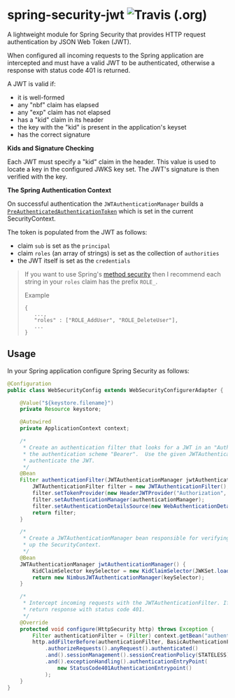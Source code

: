 # spring-security-jwt ![Travis (.org)](https://img.shields.io/travis/grantjforrester/spring-security-jwt)
A lightweight module for Spring Security that provides HTTP request authentication by JSON Web Token (JWT).

When configured all incoming requests to the Spring application are intercepted and must have a valid JWT to be 
authenticated, otherwise a response with status code 401 is returned.

A JWT is valid if:

- it is well-formed
- any "nbf" claim has elapsed
- any "exp" claim has not elapsed
- has a "kid" claim in its header
- the key with the "kid" is present in the application's keyset
- has the correct signature

**Kids and Signature Checking**

Each JWT must specify a "kid" claim in the header.  This value is used to locate a key in the configured
JWKS key set.  The JWT's signature is then verified with the key.  

**The Spring Authentication Context**

On successful authentication the `JWTAuthenticationManager` builds a 
[`PreAuthenticatedAuthenticationToken`](https://docs.spring.io/spring-security/site/docs/4.2.12.RELEASE/apidocs/org/springframework/security/web/authentication/preauth/PreAuthenticatedAuthenticationToken.html)
which is set in the current SecurityContext.

The token is populated from the JWT as follows:

- claim `sub` is set as the `principal`
- claim `roles` (an array of strings) is set as the collection of `authorities`
- the JWT itself is set as the `credentials`

> If you want to use Spring's [method security](https://docs.spring.io/spring-security/site/docs/5.1.5.RELEASE/reference/htmlsingle/#ns-method-security)
> then I recommend each string in your `roles` claim has the prefix `ROLE_`.
>
> Example
> ```
> {
>    ...,
>    "roles" : ["ROLE_AddUser", "ROLE_DeleteUser"],
>    ...
> }
> ```

## Usage

In your Spring application configure Spring Security as follows:

```java
@Configuration
public class WebSecurityConfig extends WebSecurityConfigurerAdapter {

    @Value("${keystore.filename}")
    private Resource keystore;

    @Autowired
    private ApplicationContext context;

    /*
     * Create an authentication filter that looks for a JWT in an "Authorization" header with 
     * the authentication scheme "Bearer".  Use the given JWTAuthenticationManager to 
     * authenticate the JWT.
     */
    @Bean
    Filter authenticationFilter(JWTAuthenticationManager jwtAuthenticationManager) {
        JWTAuthenticationFilter filter = new JWTAuthenticationFilter();
        filter.setTokenProvider(new HeaderJWTProvider("Authorization", "Bearer"));
        filter.setAuthenticationManager(authenticationManager);
        filter.setAuthenticationDetailsSource(new WebAuthenticationDetailsSource());
        return filter;
    }

    /*
     * Create a JWTAuthenticationManager bean responsible for verifying the JWT and setting
     * up the SecurityContext.
     */
    @Bean
    JWTAuthenticationManager jwtAuthenticationManager() {
        KidClaimSelector keySelector = new KidClaimSelector(JWKSet.load(keystore.getInputStream()));
        return new NimbusJWTAuthenticationManager(keySelector);
    }

    /*
     * Intercept incoming requests with the JWTAuthenticationFilter. If authentication fails
     * return response with status code 401.
     */
    @Override
    protected void configure(HttpSecurity http) throws Exception {
        Filter authenticationFilter = (Filter) context.getBean("authenticationFilter");
        http.addFilterBefore(authenticationFilter, BasicAuthenticationFilter.class)
            .authorizeRequests().anyRequest().authenticated()
            .and().sessionManagement().sessionCreationPolicy(STATELESS)
            .and().exceptionHandling().authenticationEntryPoint(
                new StatusCode401AuthenticationEntrypoint()
            );
    }
}
```

